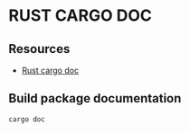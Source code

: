 # RUST CARGO DOC

## Resources

- [Rust cargo doc](https://doc.rust-lang.org/cargo/commands/cargo-doc.html)

## Build package documentation

```console
cargo doc
```
